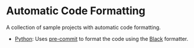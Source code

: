# Automatic Code Formatting

A collection of sample projects with automatic code formatting.

- [Python](/python): Uses [pre-commit](https://pre-commit.com) to format the code using the [Black](https://github.com/psf/black) formatter.
